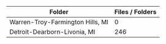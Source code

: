 | Folder                           |   Files / Folders |
|----------------------------------|-------------------|
| Warren-Troy-Farmington Hills, MI |                 0 |
| Detroit-Dearborn-Livonia, MI     |               246 |